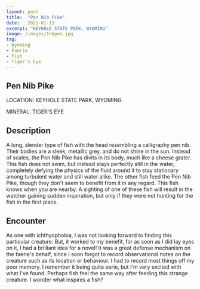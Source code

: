 ```yaml
---
layout: post
title:  "Pen Nib Pike"
date:   2021-01-13
excerpt: "KEYHOLE STATE PARK, WYOMING"
image: /images/Inkpen.jpg
tag:
- Wyoming
- Faerie
- Fish
- Tiger's Eye
---
```


## Pen Nib Pike

LOCATION: KEYHOLE STATE PARK, WYOMING

MINERAL: TIGER'S EYE

## Description

A long, slender type of fish with the head resembling a calligraphy pen nib. Their bodies are a sleek, metallic grey, and do not shine in the sun. Instead of scales, the Pen Nib Pike has divits in its body, much like a cheese grater. This fish does not swim, but instead stays perfectly still in the water, completely defying the physics of the fluid around it to stay stationary among turbulent water and still water alike. The other fish feed the Pen Nib Pike, though they don't seem to benefit from it in any regard. This fish knows when you are nearby. A sighting of one of these fish will result in the watcher gaining sudden inspiration, but only if they were not hunting for the fish in the first place.

## Encounter

As one with ichthyophobia, I was not looking forward to finding this particular creature. But, it worked to my benefit, for as soon as I did lay eyes on it, I had a brilliant idea for a novel! It was a great defense mechanism on the faerie's behalf, since I soon forgot to record observational notes on the creature such as its location or behaviour. I had to record most things off my poor memory. I remember it being quite eerie, but I'm very excited with what I've found. Perhaps fish feel the same way after feeding this strange creature. I wonder what inspires a fish?

